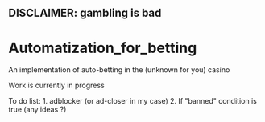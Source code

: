 ## DISCLAIMER: gambling is bad

# Automatization_for_betting
An implementation of auto-betting in the (unknown for you) casino 

Work is currently in progress

To do list:
	1. adblocker (or ad-closer in my case)
	2. If "banned" condition is true (any ideas ?)
